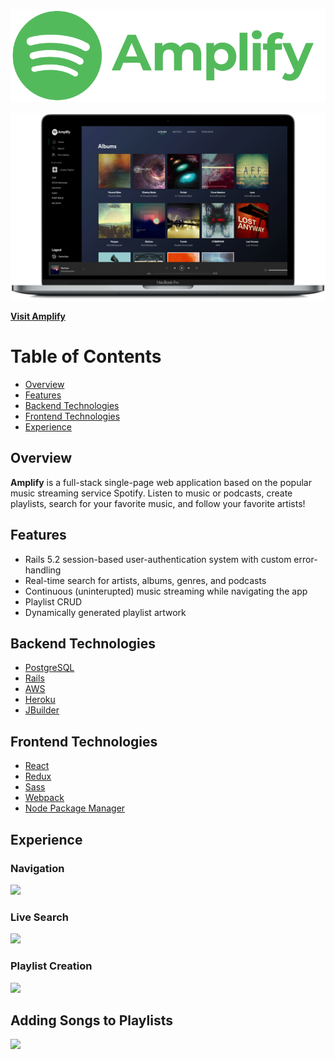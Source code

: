 <img src="https://github.com/SkiesXR/Amplify/blob/master/public/Amplify_Green_Transparent%20-%20800x237.png"></img>
<p/>
<img src="https://github.com/SkiesXR/Amplify/blob/master/public/ProductShot---MacBookPro---Albums---3800x2260.png"></img>

<a href="http://amplifypk.herokuapp.com/"><strong>Visit Amplify</strong></a>

# Table of Contents
- <a href="#overview">Overview</a>
- <a href="#features">Features</a>
- <a href="#backend">Backend Technologies</a>
- <a href="#frontend">Frontend Technologies</a>
- <a href="#experience">Experience</a>

## Overview <span id="overview"></span>

<strong>Amplify</strong> is a full-stack single-page web application based on the popular music streaming service Spotify. Listen to music or podcasts, create playlists, search for your favorite music, and follow your favorite artists! 

## Features <span id="features"></span>

* Rails 5.2 session-based user-authentication system with custom error-handling
* Real-time search for artists, albums, genres, and podcasts
* Continuous (uninterupted) music streaming while navigating the app
* Playlist CRUD
* Dynamically generated playlist artwork

## Backend Technologies <span id="backend"></span>

- <a href="https://postgresql.org/" target="_blank">PostgreSQL </a>
- <a href="https://rubyonrails.org/" target="_blank">Rails</a>
- <a href="https://aws.amazon.com//" target="_blank">AWS</a>
- <a href="https://heroku.com/" target="_blank">Heroku</a>
- <a href="https://github.com/rails/jbuilder" target="_blank">JBuilder</a>

## Frontend Technologies <span id="frontend"></span>

- <a href="https://reactjs.org/" target="_blank">React</a>
- <a href="https://redux.js.org/" target="_blank">Redux</a>
- <a href="https://sass-lang.com/" target="_blank">Sass</a>
- <a href="https://webpack.js.org/" target="_blank">Webpack</a>
- <a href="https://www.npmjs.com/" target="_blank">Node Package Manager</a>

## Experience <span id="frontend"></span>
### Navigation
<img src="https://github.com/SkiesXR/Amplify/blob/master/public/Amplify---Navigation.gif"></img>

### Live Search
<img src="https://github.com/SkiesXR/Amplify/blob/master/public/Amplify---SearchAndPlay.gif"></img>

### Playlist Creation
<img src="https://github.com/SkiesXR/Amplify/blob/master/public/Amplify---PlaylistCreation.gif"></img>

## Adding Songs to Playlists
<img src="https://github.com/SkiesXR/Amplify/blob/master/public/Amplify---AddSongToPlaylist.gif"></img>
